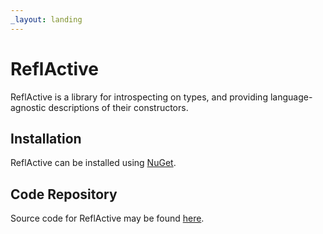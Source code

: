 ```yaml
---
_layout: landing
---
```


# ReflActive

ReflActive is a library for introspecting on types, and providing
language-agnostic descriptions of their constructors.

## Installation

ReflActive can be installed using [NuGet](https://nuget.org/ReflActive).

## Code Repository

Source code for ReflActive may be
found [here](https://github.com/jeffrey-w/ReflActive).
